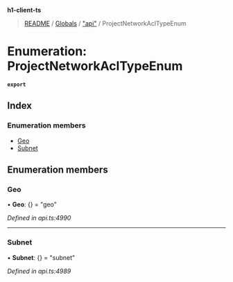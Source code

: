 **h1-client-ts**

> [README](../README.md) / [Globals](../globals.md) / ["api"](../modules/_api_.md) / ProjectNetworkAclTypeEnum

# Enumeration: ProjectNetworkAclTypeEnum

**`export`** 

## Index

### Enumeration members

* [Geo](_api_.projectnetworkacltypeenum.md#geo)
* [Subnet](_api_.projectnetworkacltypeenum.md#subnet)

## Enumeration members

### Geo

•  **Geo**: {} = "geo"

*Defined in api.ts:4990*

___

### Subnet

•  **Subnet**: {} = "subnet"

*Defined in api.ts:4989*

